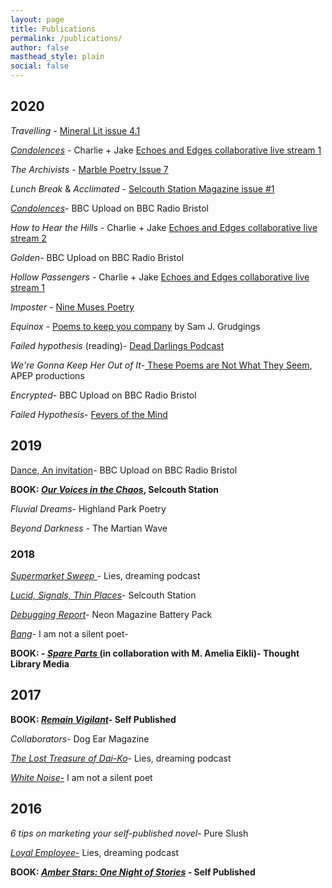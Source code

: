 ```yaml
---
layout: page
title: Publications
permalink: /publications/
author: false
masthead_style: plain
social: false
---
```

## 2020
*Travelling* - [Mineral Lit issue 4.1](https://www.minerallitmag.com/travelling.html#/)

<em>[Condolences](/condolences/)</em> - Charlie + Jake [Echoes and Edges collaborative live stream 1](https://www.youtube.com/watch?v=evxJzU0lsBA&t=10s)

*The Archivists* - [Marble Poetry Issue 7](http://marblepoetry.com/product/issue-7/)

*Lunch Break* & *Acclimated* - [Selcouth Station Magazine issue #1](https://www.selcouthstation.com/product-page/selcouth-magazine-1)

<em>[Condolences](/condolences/)</em>- BBC Upload on BBC Radio Bristol

*How to Hear the Hills* - Charlie + Jake [Echoes and Edges collaborative live stream 2](https://youtu.be/mgjd5tHJhDE)

<em>Golden</em>- BBC Upload on BBC Radio Bristol

*Hollow Passengers* - Charlie + Jake [Echoes and Edges collaborative live stream 1](https://youtu.be/vyHRtbjwlFY)

*Imposter* - [Nine Muses Poetry](https://ninemusespoetry.com/2020/05/14/one-poem-by-david-ralph-lewis/)

*Equinox* - [Poems to keep you company](https://www.samjgrudgings.co.uk/poems-to-keep-you-company) by Sam J. Grudgings

*Failed hypothesis* (reading)- [Dead Darlings Podcast](https://soundcloud.com/deaddarlingspod/episode-9-open-mic-special)

<em>We're Gonna Keep Her Out of It-</em><a href="https://www.apeppublications.com/product/these-poems-are-not-what-they-seem/"> These Poems are Not What They Seem</a>, APEP productions

<em>Encrypted</em>- BBC Upload on BBC Radio Bristol

*Failed Hypothesis*- [Fevers of the Mind](https://feversofthemind.wordpress.com/2020/01/20/failed-hypothesis-c-david-ralph-lewis/)

<h2>2019</h2>

<a href="https://davidralphlewis.co.uk/napowrimo-day-27/">Dance</a>,<a href="https://davidralphlewis.co.uk/napowrimo-2019-day-28/"> An invitation</a>- BBC Upload on BBC Radio Bristol

**BOOK: <a href="/ourvoicesinthechaos/"><em>Our Voices in the Chaos</em></a>, Selcouth Station**

<em>Fluvial Dreams-</em> Highland Park Poetry

<em>Beyond Darkness</em> - The Martian Wave

### 2018

<a href="https://poetryasfuck.wordpress.com/2018/08/29/lies-dreaming-16-supermarket-sweep/"><em>Supermarket Sweep</em> </a>- Lies, dreaming podcast

<a href="https://www.selcouthstation.com/single-post/2018/05/14/David-Ralph-Lewis-Three-Blackout-Poems?platform=hootsuite"><em>Lucid, Signals, Thin Places</em></a>- Selcouth Station

<em><a href="https://www.neonbooks.org.uk/portfolio/battery-pack-three/">Debugging Report</a>-</em> Neon Magazine Battery Pack

<a href="https://iamnotasilentpoet.wordpress.com/2018/04/14/bang-by-david-ralph-lewis/"><em>Bang</em></a>- I am not a silent poet-<em>
</em>

**BOOK: - <a href="/spareparts/"><em>Spare Parts</em> </a>(in collaboration with M. Amelia Eikli)- Thought Library Media**

<h2>2017</h2>

**BOOK: <em>[Remain Vigilant](/remainvigilant/)- </em>Self Published**

<em>Collaborators</em>- Dog Ear Magazine

<a href="https://poetryasfuck.wordpress.com/2017/07/31/11-treasure/"><em>The Lost Treasure of Dai-Ko</em></a>- Lies, dreaming podcast<em>
</em>

<a href="https://iamnotasilentpoet.wordpress.com/2017/05/24/white-noise-by-david-ralph-lewis/"><em>White Noise</em>-</a> I am not a silent poet

<h2>2016</h2>

<em>6 tips on marketing your self-published novel</em>- Pure Slush<em>
</em>

<a href="https://poetryasfuck.wordpress.com/2016/11/30/lies-dreaming-7-the-language-of-business/"><em>Loyal Employee</em>-</a> Lies, dreaming podcast

**BOOK: <em>[Amber Stars: One Night of Stories](/amberstars/) - </em>Self Published**
